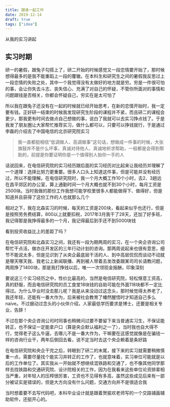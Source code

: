 ```yaml
---
title: 跟谁一起工作
date: 2019-12-14
draft: true
tags: ["idea"]
---
```


从我的实习讲起

## 实习时期

研一的暑假，跟兔子勾搭上了，研二开始的时候感觉又一段恋情要开始了，那时候想得最多的是我不能重蹈上一段的覆辙。在本科生和研究生之间的暑假我反思过上一段恋情的失败之处，其中一个我觉得没有太做好的地方就是穷。穷是一件很可怕的事，会让你失去斗志、丧失信心、充满了对自己的怀疑，不管你所面对的事情和问题跟钱是否相关，你都会怀疑自己，穷实在是太可怕了

所以我在跟兔子还没有在一起的时候就已经开始思考，在新的恋情开始时，我一定要有钱。正好研一结束的时候我发现研究生阶段的课程并不紧，而且研二的课程会更少，那我更有时间去做点自己想做的事，说白了我就可以去实习挣点钱了。于是我发了朋友圈让大家帮忙推荐实习，做什么都可以，只要可以挣钱就行，于是通过李磊的介绍去了中国电信的北京研究院实习

> 我一直都挺相信“低调做人、高调做事”这句话，想做成一件事的时候，大张旗鼓并不是什么坏事，真诚对待他人、真诚地祈求帮助，一般都是会得到帮助的，前提是你要证明你是一个值得别人抬你一手的人

话说回来，在电信研究院的实习经历跟后面的实习经历对比起来让我经历并理解了一个道理：选择比努力更重要。很多人口头上知道这件事，但是可能并没有经历过，所以不能理解。在电信研究院时，我一个月大概工作10个小时，去2、3趟远在昌平郊区的办公室，算上通勤时间一个月大概也就不到30个小时，每月工资是2500块。当时我做的那份工作我想可能学校里很多人都能做得下、做得好，但是知道并且获得了这份工作的人也就那么几个

相对之下，我在北森实习的时候，每天的工资是200块，看起来似乎也还行，但是是按照劳务费结算，800以上就要扣税，2017年3月我干了28天，还加了好多班，我记得那是我挣得最多的一个月，我记得最后到手还不到5000块钱

看到投资收益比上的差距了吗？

在电信研究院和北森实习之间，我还有一段为期两周的实习，在一个央企咨询公司帮忙干点活，做亦庄开发区的三年行动计划的咨询。那两周说起来也很有意思，细节不能说太多，但是见识到了从央企最底层干活的人、到中高层侃侃而谈动不动就是哪天哪天我、我老公上新闻联播、再到被人带着去发改委跟某司司长请教问题，两周挣了1400块，那是我打挣钱以后，唯一一次领现金报酬，印象深刻

要说这三个实习经历之中，性价比最高的，当然是电信研究院，轻松惬意工资高，真的舒服，而且电信研究院的员工食堂18块钱的自助可能在外面118块都不一定比得过。为什么毕业时没去那儿呢？我是从来没动过这念头，那时候觉得太养老了，我还年轻，还能有一番大作为，后来被社会教育了幡然醒悟时才知道自己多么naive。不过据动过念头的小伙伴介绍，人家最低学历要求是博士，还要是相关专业，告辞！

不过在那个央企咨询公司时同事也稍微问过要不要留下来当普通实习生，不保证能转正，也不保证一定能拿户口（算是央企默认福利之一了），当时我也自大得不行，觉得老子这么牛逼，去哪儿不是一番大作为，干嘛要在这感觉就像是在骗钱一样的咨询行业干，两年后倒回去看，说不定当时去这个央企赖着是条好路

在电信研究院和央企干完之后，转眼到了研二的末尾，接下来的实习就需要稍微慎重一点，需要尽量找个能实习并转正的工作了，也就意味着，实习单位可能就是以后的工作单位了。其实我从一开始就不想继续混铁路和交通了，也不像其他同学那样去找铁路和交通研究院、设计院相关的工作，因为在我看来这些单位论资排辈相当严重，对年轻人的压榨很厉害，工资也不见得有多高，虽然这些成见后来有一部分被证实是错误的，但是大方向没有什么问题，交通方向并不是很适合我

当时想着要不去写代码吧，本科毕业设计就是跟着贺振欢老师写的一个交路铺画辅助软件，还挺开心的。